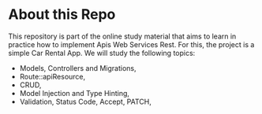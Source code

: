 # About this Repo

This repository is part of the online study material that aims to learn in practice how to implement Apis Web Services Rest. For this, the project is a simple Car Rental App. We will study the following topics:

-   Models, Controllers and Migrations,
-   Route::apiResource,
-   CRUD,
-   Model Injection and Type Hinting,
-   Validation, Status Code, Accept, PATCH,
